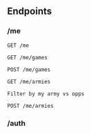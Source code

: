 ## Endpoints

### /me

```
GET /me
```


```
GET /me/games
```

```
POST /me/games
```

```
GET /me/armies

Filter by my army vs opps
```


```
POST /me/armies
```


### /auth

